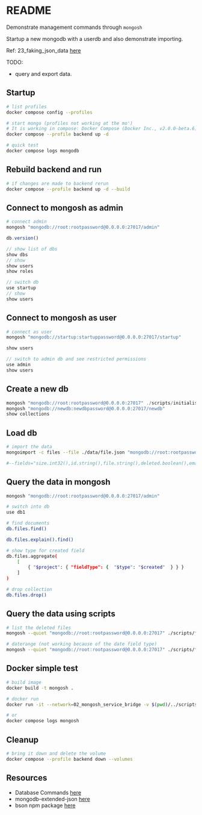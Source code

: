 # README

Demonstrate management commands through `mongosh`  

Startup a new mongodb with a userdb and also demonstrate importing.  

Ref: 23_faking_json_data [here](https://github.com/chrisguest75/typescript_examples/tree/master/23_faking_json_data)  

TODO:  

* query and export data.  

## Startup

```sh
# list profiles
docker compose config --profiles

# start mongo (profiles not working at the mo')
# It is working in compose: Docker Compose (Docker Inc., v2.0.0-beta.6) - Docker Desktop 3.5.2
docker compose --profile backend up -d 

# quick test
docker compose logs mongodb          
```

## Rebuild backend and run

```sh
# if changes are made to backend rerun
docker compose --profile backend up -d --build
```

## Connect to mongosh as admin

```sh
# connect admin
mongosh "mongodb://root:rootpassword@0.0.0.0:27017/admin"
```

```js
db.version()

// show list of dbs
show dbs
// show 
show users
show roles

// switch db
use startup
// show 
show users
```

## Connect to mongosh as user

```sh
# connect as user
mongosh "mongodb://startup:startuppassword@0.0.0.0:27017/startup"
```

```js
show users

// switch to admin db and see restricted permissions
use admin
show users
```

## Create a new db

```js
mongosh "mongodb://root:rootpassword@0.0.0.0:27017" ./scripts/initialise_db.js
mongosh "mongodb://newdb:newdbpassword@0.0.0.0:27017/newdb"    
show collections
```

## Load db

```sh
# import the data
mongoimport -c files --file ./data/file.json "mongodb://root:rootpassword@0.0.0.0:27017/db1" --authenticationDatabase admin -vvv 

#--fields="size.int32(),id.string(),file.string(),deleted.boolean(),email.string(),name.string(),created.date(2021-11-05T06:32:52.474Z),updateed.date(2021-11-05T06:32:52.474Z)"
```

## Query the data in mongosh

```sh
mongosh "mongodb://root:rootpassword@0.0.0.0:27017/admin"

# switch into db
use db1 

# find documents
db.files.find()

db.files.explain().find()

# show type for created field
db.files.aggregate( 
    [ 
        { "$project": { "fieldType": {  "$type": "$created"  } } } 
    ]
)

# drop collection
db.files.drop()
```

## Query the data using scripts

```sh
# list the deleted files
mongosh --quiet "mongodb://root:rootpassword@0.0.0.0:27017" ./scripts/find_deleted_files.js | jq .

# daterange (not working because of the date field type)
mongosh --quiet "mongodb://root:rootpassword@0.0.0.0:27017" ./scripts/find_daterange_files.js | jq .
```

## Docker simple test

```sh
# build image
docker build -t mongosh . 

# docker run
docker run -it --network=02_mongosh_service_bridge -v $(pwd)/../scripts:/scripts mongosh "mongodb://root:rootpassword@mongodb:27017" /scripts/find_daterange_files.js

# or 
docker compose logs mongosh
```

## Cleanup

```sh
# bring it down and delete the volume
docker compose --profile backend down --volumes
```

## Resources

* Database Commands [here](https://docs.mongodb.com/manual/reference/command/)  
* mongodb-extended-json [here](https://www.mongodb.com/docs/manual/reference/mongodb-extended-json/)  
* bson npm package [here](https://www.npmjs.com/package/bson)  
